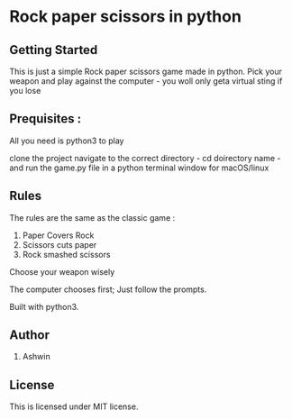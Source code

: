# Rock paper scissors in python 

## Getting Started
This is just a simple Rock paper scissors game made in python. Pick your weapon and play against the computer - you woll only geta virtual sting if you lose

## Prequisites :
All you need is python3 to play

clone the project navigate to the correct directory - cd doirectory name - and run the game.py file in a python terminal window for macOS/linux

## Rules
The rules are the same as the classic game :
1. Paper Covers Rock
2. Scissors cuts paper
3. Rock smashed scissors

Choose your weapon wisely

The computer chooses first; Just follow the prompts.

Built with python3.

## Author 
1. Ashwin 

## License
This is licensed under MIT license.